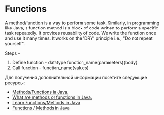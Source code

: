 # Functions

A method/function is a way to perform some task. Similarly, in programming like Java, a function method is a block of code written to perform a specific task repeatedly. It provides reusability of code. We write the function once and use it many times. It works on the 'DRY' principle i.e., "Do not repeat yourself".

Steps -

1. Define function - datatype function_name(parameters){body}
2. Call function - function_name(values)

Для получения дополнительной информации посетите следующие ресурсы:

- [Methods/Functions in Java.](https://www.javatpoint.com/method-in-java)
- [What are methods or functions in Java.](https://www.geeksforgeeks.org/methods-in-java/)
- [Learn Functions/Methods in Java](https://www.w3schools.com/java/java_methods.asp)
- [Functions / Methods in Java](https://www.youtube.com/watch?v=vvanI8NRlSI)
